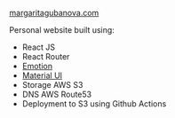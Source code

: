 [margaritagubanova.com](https://margaritagubanova.com)

Personal website built using: 
* React JS
* React Router
* [Emotion](https://github.com/emotion-js/emotion)
* [Material UI](https://github.com/mui-org/material-ui)
* Storage AWS S3 
* DNS AWS Route53 
* Deployment to S3 using Github Actions

